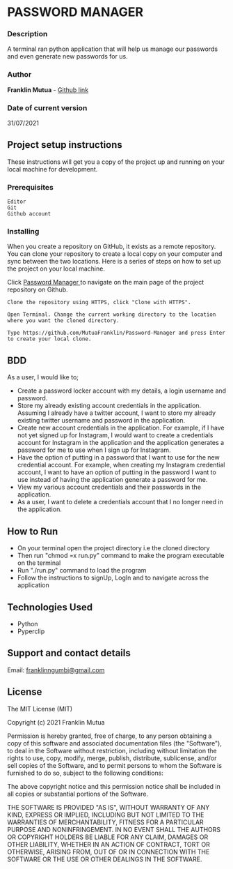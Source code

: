 # PASSWORD MANAGER

### Description

A terminal ran python application that will help us manage our passwords and even generate new passwords for us.

### Author

**Franklin Mutua** - [Github link](https://github.com/MutuaFranklin/)

### Date of current version

31/07/2021

## Project setup instructions

These instructions will get you a copy of the project up and running on your local machine for development.

### Prerequisites

```
Editor
Git
Github account
```

### Installing

When you create a repository on GitHub, it exists as a remote repository. You can clone your repository to create a local copy on your computer and sync between the two locations. Here is a series of steps on how to set up the project on your local machine.

Click [Password Manager ](https://github.com/MutuaFranklin/Password-Manager) to navigate on the main page of the project repository on Github.

```
Clone the repository using HTTPS, click "Clone with HTTPS".
```

```
Open Terminal. Change the current working directory to the location where you want the cloned directory.
```

```
Type https://github.com/MutuaFranklin/Password-Manager and press Enter to create your local clone.

```

## BDD
As a user, I would like to;
- Create a password locker account with my details, a login username and password.
- Store my already existing account credentials in the application. Assuming I already have a twitter account, I want to store my already existing twitter username and password in the application.
- Create new account credentials in the application. For example, if I have not yet signed up for Instagram, I would want to create a credentials account for Instagram in the application and the application generates a password for me to use when I sign up for Instagram.
- Have the option of putting in a password that I want to use for the new credential account. For example, when creating my Instagram credential account, I want to have an option of putting in the password I want to use instead of having the application generate a password for me.
- View my various account credentials and their passwords in the application.
- As a user, I want to delete a credentials account that I no longer need in the application.

## How to Run
- On your terminal open the project directory i.e the cloned directory
- Then run "chmod =x run.py" command to make the program executable on the terminal
- Run "./run.py" command to load the program
- Follow the instructions to signUp, LogIn and to navigate across the application


## Technologies Used

- Python 
- Pyperclip




## Support and contact details

Email: [franklinngumbi@gmail.com ](franklinngumbi@gmail.com)

## License

The MIT License (MIT)

Copyright (c) 2021 Franklin Mutua

Permission is hereby granted, free of charge, to any person obtaining
a copy of this software and associated documentation files (the
"Software"), to deal in the Software without restriction, including
without limitation the rights to use, copy, modify, merge, publish,
distribute, sublicense, and/or sell copies of the Software, and to
permit persons to whom the Software is furnished to do so, subject to
the following conditions:

The above copyright notice and this permission notice shall be
included in all copies or substantial portions of the Software.

THE SOFTWARE IS PROVIDED "AS IS", WITHOUT WARRANTY OF ANY KIND,
EXPRESS OR IMPLIED, INCLUDING BUT NOT LIMITED TO THE WARRANTIES OF
MERCHANTABILITY, FITNESS FOR A PARTICULAR PURPOSE AND
NONINFRINGEMENT. IN NO EVENT SHALL THE AUTHORS OR COPYRIGHT HOLDERS BE
LIABLE FOR ANY CLAIM, DAMAGES OR OTHER LIABILITY, WHETHER IN AN ACTION
OF CONTRACT, TORT OR OTHERWISE, ARISING FROM, OUT OF OR IN CONNECTION
WITH THE SOFTWARE OR THE USE OR OTHER DEALINGS IN THE SOFTWARE.